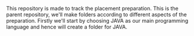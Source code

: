 This repository is made to track the placement preparation.
This is the parent repository, we'll make folders according to different aspects of the preparation.
Firstly we'll start by choosing JAVA as our main programming language and hence will create a folder for JAVA.
